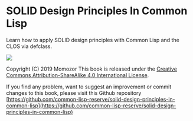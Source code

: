 # SOLID Design Principles In Common Lisp

Learn how to apply SOLID design principles with Common Lisp and the CLOS via defclass.



![](https://i.creativecommons.org/l/by-sa/4.0/88x31.png)

Copyright (C) 2019 Momozor
This book is released under the [Creative Commons Attribution-ShareAlike 4.0 International License](http://creativecommons.org/licenses/by-sa/4.0/).

If you find any problem, want to suggest an improvement or commit changes to this book, please visit this Github repository [https://github.com/common-lisp-reserve/solid-design-principles-in-common-lisp](https://github.com/common-lisp-reserve/solid-design-principles-in-common-lisp)

